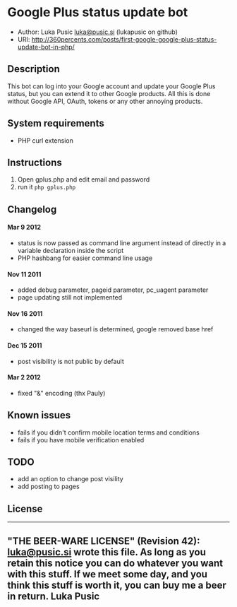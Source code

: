 # Google Plus status update bot

* Author: Luka Pusic <luka@pusic.si> (lukapusic on github)
* URI: http://360percents.com/posts/first-google-google-plus-status-update-bot-in-php/

## Description
This bot can log into your Google account and update your Google Plus status,
but you can extend it to other Google products. All this is done without Google API,
OAuth, tokens or any other annoying products.

## System requirements
* PHP curl extension

## Instructions
1. Open gplus.php and edit email and password
2. run it ```php gplus.php```

## Changelog

#### Mar 9 2012
* status is now passed as command line argument instead of directly in a variable declaration inside the script
* PHP hashbang for easier command line usage

#### Nov 11 2011
* added debug parameter, pageid parameter, pc_uagent parameter
* page updating still not implemented

#### Nov 16 2011
* changed the way baseurl is determined, google removed base href

#### Dec 15 2011
* post visibility is not public by default

#### Mar 2 2012
* fixed "&" encoding (thx Pauly)

## Known issues
* fails if you didn't confirm mobile location terms and conditions
* fails if you have mobile verification enabled

## TODO
* add an option to change post visility
* add posting to pages

## License
 ----------------------------------------------------------------------------
 "THE BEER-WARE LICENSE" (Revision 42):
 <luka@pusic.si> wrote this file. As long as you retain this notice you
 can do whatever you want with this stuff. If we meet some day, and you think
 this stuff is worth it, you can buy me a beer in return. Luka Pusic
 ----------------------------------------------------------------------------
